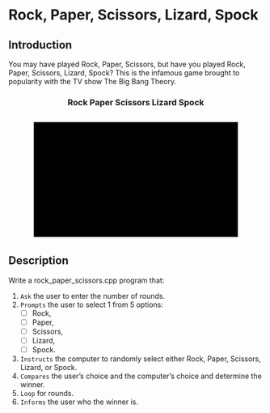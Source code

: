 # Rock, Paper, Scissors, Lizard, Spock

## Introduction

You may have played Rock, Paper, Scissors, but have you played Rock, Paper, Scissors, Lizard, Spock? This is the infamous game brought to popularity with the TV show The Big Bang Theory.

<h3 align="center"> Rock Paper Scissors Lizard Spock </h3>
<h2 align="center">
  <img src="https://github.com/jhuynh176/cpp_projects/blob/main/projects/Rock%2C%20Paper%2C%20Scissors%2C%20Lizard%2C%20Spock/RPSLS.gif" alt="game" width="80%" />
  <br>
</h2>

## Description

Write a rock_paper_scissors.cpp program that:

1. `Ask` the user to enter the number of rounds.
2. `Prompts` the user to select 1 from 5 options: 
    - [ ] Rock, 
    - [ ] Paper, 
    - [ ] Scissors, 
    - [ ] Lizard, 
    - [ ] Spock.
3. `Instructs` the computer to randomly select either Rock, Paper, Scissors, Lizard, or Spock.
4. `Compares` the user’s choice and the computer’s choice and determine the winner.
4. `Loop` for rounds.
5. `Informs` the user who the winner is.

